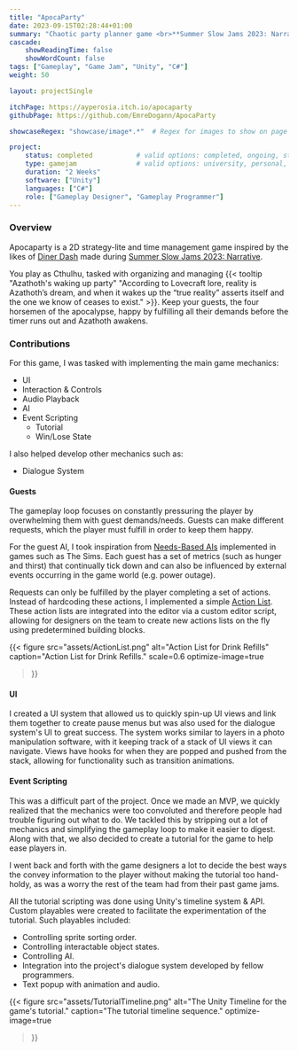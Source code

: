 ```yaml
---
title: "ApocaParty"
date: 2023-09-15T02:28:44+01:00
summary: "Chaotic party planner game <br>**Summer Slow Jams 2023: Narrative**"
cascade:
    showReadingTime: false
    showWordCount: false
tags: ["Gameplay", "Game Jam", "Unity", "C#"]
weight: 50

layout: projectSingle

itchPage: https://ayperosia.itch.io/apocaparty
githubPage: https://github.com/EmreDogann/ApocaParty

showcaseRegex: "showcase/image*.*"	# Regex for images to show on page

project:
    status: completed			# valid options: completed, ongoing, stopped
    type: gamejam				# valid options: university, personal, gamejam
    duration: "2 Weeks"
    software: ["Unity"]
    languages: ["C#"]
    role: ["Gameplay Designer", "Gameplay Programmer"]
---
```

<!-- {{< github repo="emredogann/apocaparty" >}} -->

<!-- {{< carousel images="images/*" aspectRatio="16-9" >}} -->

### Overview

Apocaparty is a 2D strategy-lite and time management game inspired by the likes of [Diner Dash](https://en.wikipedia.org/wiki/Diner_Dash) made during [Summer Slow Jams 2023: Narrative](https://itch.io/jam/ssjnarrative).

You play as Cthulhu, tasked with organizing and managing {{< tooltip "Azathoth's waking up party" "According to Lovecraft lore, reality is Azathoth’s dream, and when it wakes up the “true reality” asserts itself and the one we know of ceases to exist." >}}. Keep your guests, the four horsemen of the apocalypse, happy by fulfilling all their demands before the timer runs out and Azathoth awakens.

### Contributions

For this game, I was tasked with implementing the main game mechanics:

- UI
- Interaction & Controls
- Audio Playback
- AI
- Event Scripting
  - Tutorial
  - Win/Lose State

I also helped develop other mechanics such as:

- Dialogue System

#### Guests

The gameplay loop focuses on constantly pressuring the player by overwhelming them with guest demands/needs. Guests can make different requests, which the player must fulfill in order to keep them happy.

For the guest AI, I took inspiration from [Needs-Based AIs](http://www.zubek.net/robert/publications/Needs-based-AI-draft.pdf) implemented in games such as The Sims. Each guest has a set of metrics (such as hunger and thirst) that continually tick down and can also be influenced by external events occurring in the game world (e.g. power outage).

Requests can only be fulfilled by the player completing a set of actions. Instead of hardcoding these actions, I implemented a simple [Action List](https://allenchou.net/2012/07/action-lists-they-are-cooler-than-commands/). These action lists are integrated into the editor via a custom editor script, allowing for designers on the team to create new actions lists on the fly using predetermined building blocks.

{{< figure
    src="assets/ActionList.png"
    alt="Action List for Drink Refills"
    caption="Action List for Drink Refills."
	scale=0.6
	optimize-image=true
>}}

#### UI

I created a UI system that allowed us to quickly spin-up UI views and link them together to create pause menus but was also used for the dialogue system's UI to great success.
The system works similar to layers in a photo manipulation software, with it keeping track of a stack of UI views it can navigate. Views have hooks for when they are popped and pushed from the stack, allowing for functionality such as transition animations.

#### Event Scripting

This was a difficult part of the project. Once we made an MVP, we quickly realized that the mechanics were too convoluted and therefore people had trouble figuring out what to do. We tackled this by stripping out a lot of mechanics and simplifying the gameplay loop to make it easier to digest. Along with that, we also decided to create a tutorial for the game to help ease players in.

I went back and forth with the game designers a lot to decide the best ways the convey information to the player without making the tutorial too hand-holdy, as was a worry the rest of the team had from their past game jams.

All the tutorial scripting was done using Unity's timeline system & API. Custom playables were created to facilitate the experimentation of the tutorial. Such playables included:
- Controlling sprite sorting order.
- Controlling interactable object states.
- Controlling AI.
- Integration into the project's dialogue system developed by fellow programmers.
- Text popup with animation and audio.

{{< figure
    src="assets/TutorialTimeline.png"
    alt="The Unity Timeline for the game's tutorial."
    caption="The tutorial timeline sequence."
	optimize-image=true
>}}